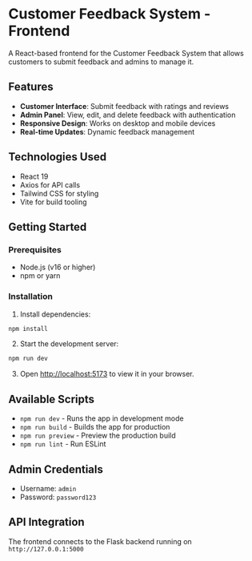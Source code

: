 # Customer Feedback System - Frontend

A React-based frontend for the Customer Feedback System that allows customers to submit feedback and admins to manage it.

## Features

- **Customer Interface**: Submit feedback with ratings and reviews
- **Admin Panel**: View, edit, and delete feedback with authentication
- **Responsive Design**: Works on desktop and mobile devices
- **Real-time Updates**: Dynamic feedback management

## Technologies Used

- React 19
- Axios for API calls
- Tailwind CSS for styling
- Vite for build tooling

## Getting Started

### Prerequisites

- Node.js (v16 or higher)
- npm or yarn

### Installation

1. Install dependencies:
```bash
npm install
```

2. Start the development server:
```bash
npm run dev
```

3. Open [http://localhost:5173](http://localhost:5173) to view it in your browser.

## Available Scripts

- `npm run dev` - Runs the app in development mode
- `npm run build` - Builds the app for production
- `npm run preview` - Preview the production build
- `npm run lint` - Run ESLint

## Admin Credentials

- Username: `admin`
- Password: `password123`

## API Integration

The frontend connects to the Flask backend running on `http://127.0.0.1:5000`
